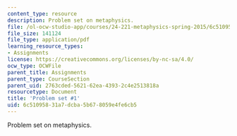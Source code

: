 ```yaml
---
content_type: resource
description: Problem set on metaphysics.
file: /ol-ocw-studio-app/courses/24-221-metaphysics-spring-2015/6c51095831a7dcba5b678059e4fe6cb5_MIT24_221S15_ProblemSet1.pdf
file_size: 141124
file_type: application/pdf
learning_resource_types:
- Assignments
license: https://creativecommons.org/licenses/by-nc-sa/4.0/
ocw_type: OCWFile
parent_title: Assignments
parent_type: CourseSection
parent_uid: 2763cded-5621-62ea-4393-2c4e2513818a
resourcetype: Document
title: 'Problem set #1'
uid: 6c510958-31a7-dcba-5b67-8059e4fe6cb5
---
```

Problem set on metaphysics.